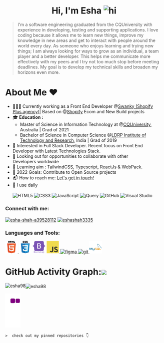 <h1 align="center"> Hi, I'm Esha <img src="https://user-images.githubusercontent.com/1303154/88677602-1635ba80-d120-11ea-84d8-d263ba5fc3c0.gif" width="8px" alt="hi"></h1>

> I'm a software engineering graduated from the CQUniversity with experience in developing, testing and supporting applications. I love coding because it allows me to learn new things, improve my knowledge in new areas and get to interact with people around the world every day. As someone who enjoys learning and trying new things; I am always looking for ways to grow as an individual, a team player and a better developer. This helps me communicate more effectively with my peers and I try not too much stop before meeting deadlines. My goal is to develop my technical skills and broaden my horizons even more.

<h1> About Me ❤️</h1>

-  👩🏻‍💻 Currently working as a Front End Developer  @[Swanky (Shopify Plus agency)](https://swankyagency.com/)| Based on @[Shopify](https://www.shopify.com.au/) Ecom and New Build projects
-  🎓 **Education :** 
    - Master of Science in Information Technology at @[CQUniversity](https://www.cqu.edu.au/), Australia | Grad of 2021
	- Bachelor of Science in Computer Science @[LDRP Institute of Technology and Research](https://www.ldrp.ac.in/), India | Grad of 2019 
-  🧐 Interested in Full Stack Developer. Recent focus on Front End Developer with Latest Technologies Stack.
-  👯 Looking out for opportunities to collaborate with other Developers worldwide
-  🌱 Learning aim : TailwindCSS, Typescript, ReactJs  & WebPack.
-  🥅 2022 Goals: Contribute to Open Source projects
-  📬 How to reach me: [Let's get in touch!](https://www.linkedin.com/in/esh--developer/) 
-  🚀 I use daily <br><br>
![HTML5](https://img.shields.io/badge/html5-%23E34F26.svg?style=for-the-badge&logo=html5&logoColor=white) ![CSS3](https://img.shields.io/badge/css3-%231572B6.svg?style=for-the-badge&logo=css3&logoColor=white) ![JavaScript](https://img.shields.io/badge/javascript-%23323330.svg?style=for-the-badge&logo=javascript&logoColor=%23F7DF1E) ![jQuery](https://img.shields.io/badge/jquery-%230769AD.svg?style=for-the-badge&logo=jquery&logoColor=white) ![GitHub](https://img.shields.io/badge/github-%23121011.svg?style=for-the-badge&logo=github&logoColor=white) ![Visual Studio](https://img.shields.io/badge/Visual%20Studio-5C2D91.svg?style=for-the-badge&logo=visual-studio&logoColor=white)

<h3 align="left">Connect with me:</h3>
<p align="left">
<a href="https://www.linkedin.com/in/esh--developer/" target="blank"><img align="center" src="https://raw.githubusercontent.com/rahuldkjain/github-profile-readme-generator/master/src/images/icons/Social/linked-in-alt.svg" alt="esha-shah-a39528112" height="30" width="40" /></a>
<a href="https://www.hackerrank.com/eshashah3335" target="blank"><img align="center" src="https://raw.githubusercontent.com/rahuldkjain/github-profile-readme-generator/master/src/images/icons/Social/hackerrank.svg" alt="eshashah3335" height="30" width="40" /></a>
</p>

<h3 align="left">Languages and Tools:</h3>
<p align="left"> 
    <a href="https://www.w3.org/html/" target="_blank" rel="noreferrer"> <img src="https://raw.githubusercontent.com/devicons/devicon/master/icons/html5/html5-original-wordmark.svg" alt="html5" width="40" height="40"/> </a> 
    <a href="https://www.w3schools.com/css/" target="_blank" rel="noreferrer"> <img src="https://raw.githubusercontent.com/devicons/devicon/master/icons/css3/css3-original-wordmark.svg" alt="css3" width="40" height="40"/></a> 
    <a href="https://getbootstrap.com" target="_blank" rel="noreferrer"><img src="https://raw.githubusercontent.com/devicons/devicon/master/icons/bootstrap/bootstrap-plain-wordmark.svg" alt="bootstrap" width="40" height="40"/></a>
    <a href="https://developer.mozilla.org/en-US/docs/Web/JavaScript" target="_blank" rel="noreferrer"> <img src="https://raw.githubusercontent.com/devicons/devicon/master/icons/javascript/javascript-original.svg" alt="javascript" width="40" height="40"/> </a> 
    <a href="https://www.figma.com/" target="_blank" rel="noreferrer"> <img src="https://www.vectorlogo.zone/logos/figma/figma-icon.svg" alt="figma" width="40" height="40"/> </a> 
    <a href="https://git-scm.com/" target="_blank" rel="noreferrer"> <img src="https://www.vectorlogo.zone/logos/git-scm/git-scm-icon.svg" alt="git" width="40" height="40"/> </a> 
    <a href="https://www.mysql.com/" target="_blank" rel="noreferrer"> <img src="https://raw.githubusercontent.com/devicons/devicon/master/icons/mysql/mysql-original-wordmark.svg" alt="mysql" width="40" height="40"/> </a> 
</p>

<h1><b>GitHub Activity Graph:</b><img src="https://media.giphy.com/media/QpyF0jsO26GWKTWctv/giphy.gif" width="50"></h1>

<p><img align="left" src="https://github-readme-stats.vercel.app/api/top-langs?username=esha98&show_icons=true&locale=en&layout=compact" alt="esha98" /></p>

<p><img align="center" src="https://github-readme-streak-stats.herokuapp.com/?user=esha98&" alt="esha98" /></p>

![snake gif](https://github.com/Esha98/Esha98/blob/output/github-contribution-grid-snake.gif)

```
>  check out my pinned repositories 👇
```
